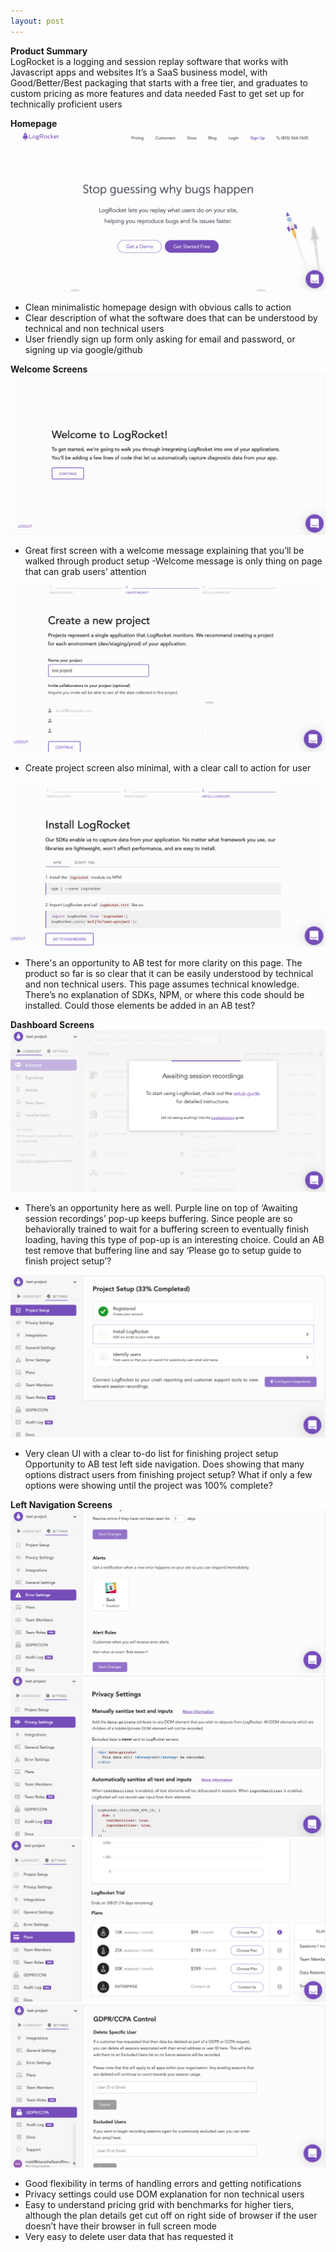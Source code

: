 ```yaml
---
layout: post
---
```


**Product Summary**<br>
LogRocket is a logging and session replay software that works with Javascript apps and websites
It’s a SaaS business model, with Good/Better/Best packaging that starts with a free tier, and graduates to custom pricing as more features and data needed
Fast to get set up for technically proficient users

**Homepage**
![LogRocket Homepage](/assets/images/logrocket/website-homepage.png)

- Clean minimalistic homepage design with obvious calls to action
- Clear description of what the software does that can be understood by technical and non technical users
- User friendly sign up form only asking for email and password, or signing up via google/github

**Welcome Screens**
![LogRocket welcome screen](/assets/images/logrocket/WelcomePage.png)
- Great first screen with a welcome message explaining that you’ll be walked through product setup
-Welcome message is only thing on page that can grab users’ attention

![LogRocket welcome screen](/assets/images/logrocket/CreateNewPRoject.png)
- Create project screen also minimal, with a clear call to action for user

![LogRocket welcome screen](/assets/images/logrocket/Install.png)
- There's an opportunity to AB test for more clarity on this page. The product so far is so clear that it can be easily understood by technical and non technical users. This page assumes technical knowledge. There’s no explanation of SDKs, NPM, or where this code should be installed. Could those elements be added in an AB test?

**Dashboard Screens**
![LogRocket welcome screen](/assets/images/logrocket/AwaitingSessions.png)
- There’s an opportunity here as well. Purple line on top of ‘Awaiting session recordings’ pop-up keeps buffering. Since people are so behaviorally trained to wait for a buffering screen to eventually finish loading, having this type of pop-up is an interesting choice. Could an AB test remove that buffering line and say ‘Please go to setup guide to finish project setup’?

![LogRocket welcome screen](/assets/images/logrocket/ProjectSetup.png)
- Very clean UI with a clear to-do list for finishing project setup
Opportunity to AB test left side navigation. Does showing that many options distract users from finishing project setup? What if only a few options were showing until the project was 100% complete?

**Left Navigation Screens**
![LogRocket welcome screen](/assets/images/logrocket/ErrorSettings.png)
![LogRocket welcome screen](/assets/images/logrocket/PrivacySettings.png)
![LogRocket welcome screen](/assets/images/logrocket/PlansPricing.png)
![LogRocket welcome screen](/assets/images/logrocket/UserData.png)
- Good flexibility in terms of handling errors and getting notifications
- Privacy settings could use DOM explanation for non technical users
- Easy to understand pricing grid with benchmarks for higher tiers, although the plan details get cut off on right side of browser if the user doesn’t have their browser in full screen mode
- Very easy to delete user data that has requested it
